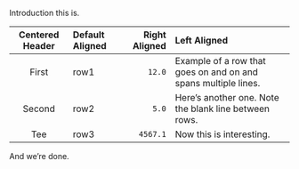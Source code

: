 Introduction this is.

| Centered Header | Default Aligned | Right Aligned | Left Aligned |
|:---------------:|:----------------|--------------:|:---------------------------------------------------------------|
| First | row1 | `12.0` | Example of a row that goes on and on and spans multiple lines. |
| Second | row2 | `5.0` | Here’s another one. Note the blank line between rows. |
| Tee | row3 | `4567.1` | Now this is interesting. |

And we’re done.

